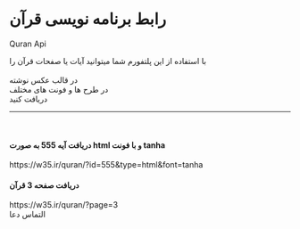 # رابط برنامه نویسی قرآن
Quran Api

با استفاده از این پلتفورم شما میتوانید آیات یا صفحات قرآن را 
<br>
<br>در قالب عکس نوشته
<br>در طرح ها و فونت های مختلف
<br>دریافت کنید
<hr>
<br>

<h4>دریافت آیه 555 به صورت html و با فونت tanha</h4>
https://w35.ir/quran/?id=555&type=html&font=tanha
<br>
<h4>دریافت صفحه 3 قرآن </h4>
https://w35.ir/quran/?page=3
<br>
التماس دعا
